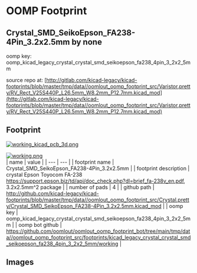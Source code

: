 # OOMP Footprint  
## Crystal_SMD_SeikoEpson_FA238-4Pin_3.2x2.5mm  by none  
  
oomp key: oomp_kicad_legacy_crystal_crystal_smd_seikoepson_fa238_4pin_3_2x2_5mm  
  
source repo at: [http://gitlab.com/kicad-legacy/kicad-footprints/blob/master/tmp/data//oomlout_oomp_footprint_src/Varistor.pretty/RV_Rect_V25S440P_L26.5mm_W8.2mm_P12.7mm.kicad_mod](http://gitlab.com/kicad-legacy/kicad-footprints/blob/master/tmp/data//oomlout_oomp_footprint_src/Varistor.pretty/RV_Rect_V25S440P_L26.5mm_W8.2mm_P12.7mm.kicad_mod)  
## Footprint  
  
[![working_kicad_pcb_3d.png](working_kicad_pcb_3d_600.png)](working_kicad_pcb_3d.png)  
  
[![working.png](working_600.png)](working.png)  
| name | value | 
| --- | --- | 
| footprint name | Crystal_SMD_SeikoEpson_FA238-4Pin_3.2x2.5mm | 
| footprint description | crystal Epson Toyocom FA-238 https://support.epson.biz/td/api/doc_check.php?dl=brief_fa-238v_en.pdf, 3.2x2.5mm^2 package | 
| number of pads | 4 | 
| github path | http://github.com/kicad-legacy/kicad-footprints/blob/master/tmp/data//oomlout_oomp_footprint_src/Crystal.pretty/Crystal_SMD_SeikoEpson_FA238-4Pin_3.2x2.5mm.kicad_mod | 
| oomp key | oomp_kicad_legacy_crystal_crystal_smd_seikoepson_fa238_4pin_3_2x2_5mm | 
| oomp bot github | https://github.com/oomlout/oomlout_oomp_footprint_bot/tree/main/tmp/data//oomlout_oomp_footprint_src/footprints/kicad_legacy_crystal_crystal_smd_seikoepson_fa238_4pin_3_2x2_5mm/working | 
## Images  
